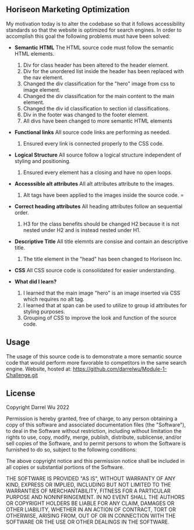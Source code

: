 

## Horiseon Marketing Optimization

My motivation today is to alter the codebase so that it follows accessibility standards so that the website is optimized for search engines. In order to accomplish this goal the following problems must have been solved:

* **Semantic HTML** The HTML source code must follow the semantic HTML elements.
    1. Div for class header has been altered to the header element.
    2. Div for the unordered list inside the header has been replaced with the nav element.
    3. Changed the div classification for the "hero" image from css to image element.
    4. Changed the div classification for the main content to the main element.
    5. Changed the div id classification to section id classifications.
    6. Div in the footer was changed to the footer element. 
    7. All divs have been changed to more semantic HTML elements


* **Functional links** All source code links are performing as needed.
    1. Ensured every link is connected properly to the CSS code. 

* **Logical Structure** All source follow a logical structure independent of styling and positioning.
    1. Ensured every element has a closing and have no open loops. 

* **Accesssible alt attributes** All alt attributes attribute to the images.
    1. Alt tags have been applied to the images inside the source code.
=
* **Correct heading attributes** All heading attributes follow an sequential order.
    1. H3 for the class benefits should be changed H2 because it is not nested under H2 and is instead nested under H1. 

* **Descriptive Title** All title elemnts are consise and contain an descriptive title. 
    1. The title element in the "head" has been changed to Horiseon Inc.

* **CSS** All CSS source code is consolidated for easier understanding.

* **What did I learn?** 
    1. I learned that the main image "hero" is an image inserted via CSS which requires no alt tag. 
    2. I learned that at span can be used to utilize to group id attributes for styling purposes. 
    3. Grouping of CSS to improve the look and function of the source code. 



## Usage
The usage of this source code is to demonstrate a more semantic source code that would perform more favorable to competitors in the same search engine. 
Website, hosted at: https://github.com/darrelwu/Module-1-Challenge.git

## License
Copyright Darrel Wu 2022

Permission is hereby granted, free of charge, to any person obtaining a copy of this software and associated documentation files (the "Software"), to deal in the Software without restriction, including without limitation the rights to use, copy, modify, merge, publish, distribute, sublicense, and/or sell copies of the Software, and to permit persons to whom the Software is furnished to do so, subject to the following conditions:

The above copyright notice and this permission notice shall be included in all copies or substantial portions of the Software.

THE SOFTWARE IS PROVIDED "AS IS", WITHOUT WARRANTY OF ANY KIND, EXPRESS OR IMPLIED, INCLUDING BUT NOT LIMITED TO THE WARRANTIES OF MERCHANTABILITY, FITNESS FOR A PARTICULAR PURPOSE AND NONINFRINGEMENT. IN NO EVENT SHALL THE AUTHORS OR COPYRIGHT HOLDERS BE LIABLE FOR ANY CLAIM, DAMAGES OR OTHER LIABILITY, WHETHER IN AN ACTION OF CONTRACT, TORT OR OTHERWISE, ARISING FROM, OUT OF OR IN CONNECTION WITH THE SOFTWARE OR THE USE OR OTHER DEALINGS IN THE SOFTWARE.

